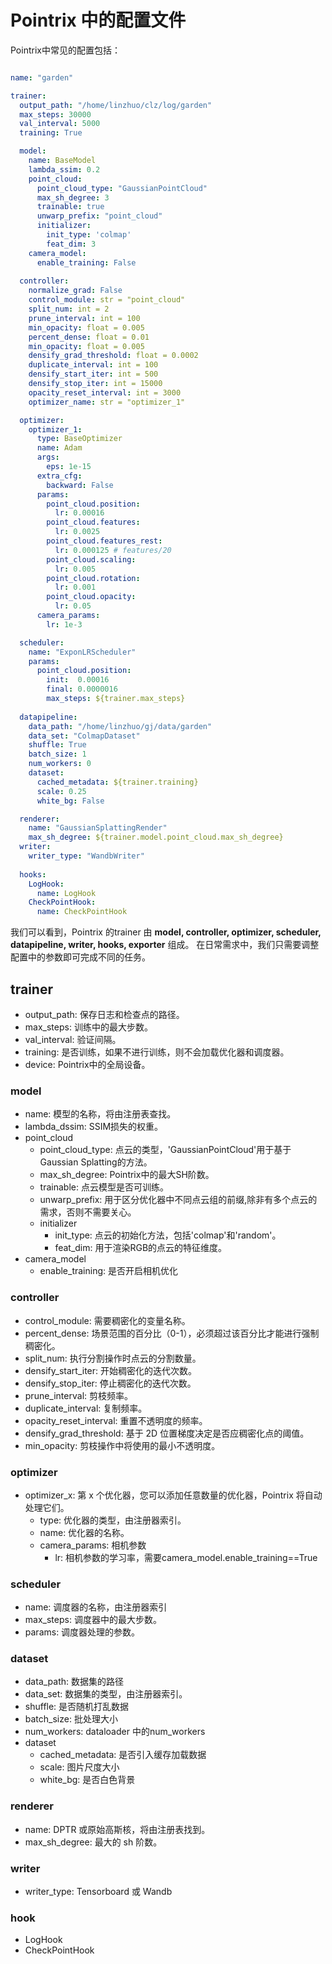 # Pointrix 中的配置文件

Pointrix中常见的配置包括：

```yaml

name: "garden"

trainer:
  output_path: "/home/linzhuo/clz/log/garden"
  max_steps: 30000
  val_interval: 5000
  training: True

  model:
    name: BaseModel
    lambda_ssim: 0.2
    point_cloud:
      point_cloud_type: "GaussianPointCloud"  
      max_sh_degree: 3
      trainable: true
      unwarp_prefix: "point_cloud"
      initializer:
        init_type: 'colmap'
        feat_dim: 3
    camera_model:
      enable_training: False
  
  controller:
    normalize_grad: False
    control_module: str = "point_cloud"
    split_num: int = 2
    prune_interval: int = 100
    min_opacity: float = 0.005
    percent_dense: float = 0.01
    min_opacity: float = 0.005
    densify_grad_threshold: float = 0.0002
    duplicate_interval: int = 100
    densify_start_iter: int = 500
    densify_stop_iter: int = 15000
    opacity_reset_interval: int = 3000
    optimizer_name: str = "optimizer_1"

  optimizer:
    optimizer_1:
      type: BaseOptimizer
      name: Adam
      args:
        eps: 1e-15
      extra_cfg:
        backward: False
      params:
        point_cloud.position:
          lr: 0.00016
        point_cloud.features:
          lr: 0.0025
        point_cloud.features_rest:
          lr: 0.000125 # features/20
        point_cloud.scaling:
          lr: 0.005
        point_cloud.rotation:
          lr: 0.001
        point_cloud.opacity:
          lr: 0.05
      camera_params:
        lr: 1e-3

  scheduler:
    name: "ExponLRScheduler"
    params:
      point_cloud.position:
        init:  0.00016
        final: 0.0000016
        max_steps: ${trainer.max_steps}
  
  datapipeline:
    data_path: "/home/linzhuo/gj/data/garden"
    data_set: "ColmapDataset"
    shuffle: True
    batch_size: 1
    num_workers: 0
    dataset:
      cached_metadata: ${trainer.training}
      scale: 0.25
      white_bg: False

  renderer:
    name: "GaussianSplattingRender"
    max_sh_degree: ${trainer.model.point_cloud.max_sh_degree}
  writer:
    writer_type: "WandbWriter"
  
  hooks:
    LogHook:
      name: LogHook
    CheckPointHook:
      name: CheckPointHook
```

我们可以看到，Pointrix 的trainer 由 **model, controller, optimizer, scheduler, datapipeline, writer, hooks, exporter** 组成。
在日常需求中，我们只需要调整配置中的参数即可完成不同的任务。

## trainer
- output_path: 保存日志和检查点的路径。
- max_steps: 训练中的最大步数。
- val_interval: 验证间隔。
- training: 是否训练，如果不进行训练，则不会加载优化器和调度器。
- device: Pointrix中的全局设备。

### model
- name: 模型的名称，将由注册表查找。
- lambda_dssim: SSIM损失的权重。
- point_cloud
  - point_cloud_type: 点云的类型，'GaussianPointCloud'用于基于Gaussian Splatting的方法。
  - max_sh_degree: Pointrix中的最大SH阶数。
  - trainable: 点云模型是否可训练。
  - unwarp_prefix: 用于区分优化器中不同点云组的前缀,除非有多个点云的需求，否则不需要关心。
  - initializer
      - init_type: 点云的初始化方法，包括'colmap'和'random'。
      - feat_dim: 用于渲染RGB的点云的特征维度。
- camera_model
  - enable_training: 是否开启相机优化

### controller
- control_module: 需要稠密化的变量名称。
- percent_dense: 场景范围的百分比（0-1），必须超过该百分比才能进行强制稠密化。
- split_num: 执行分割操作时点云的分割数量。
- densify_start_iter: 开始稠密化的迭代次数。
- densify_stop_iter: 停止稠密化的迭代次数。
- prune_interval: 剪枝频率。
- duplicate_interval: 复制频率。
- opacity_reset_interval: 重置不透明度的频率。
- densify_grad_threshold: 基于 2D 位置梯度决定是否应稠密化点的阈值。
- min_opacity: 剪枝操作中将使用的最小不透明度。

### optimizer
- optimizer_x: 第 x 个优化器，您可以添加任意数量的优化器，Pointrix 将自动处理它们。
    - type: 优化器的类型，由注册器索引。
    - name: 优化器的名称。
    - camera_params: 相机参数
        - lr: 相机参数的学习率，需要camera_model.enable_training==True

### scheduler
- name: 调度器的名称，由注册器索引
- max_steps: 调度器中的最大步数。
- params: 调度器处理的参数。

### dataset

- data_path: 数据集的路径
- data_set: 数据集的类型，由注册器索引。
- shuffle: 是否随机打乱数据
- batch_size: 批处理大小
- num_workers: dataloader 中的num_workers
- dataset
  - cached_metadata: 是否引入缓存加载数据
  - scale: 图片尺度大小
  - white_bg: 是否白色背景

### renderer
- name: DPTR 或原始高斯核，将由注册表找到。
- max_sh_degree: 最大的 sh 阶数。

### writer
- writer_type: Tensorboard 或 Wandb

### hook
- LogHook
- CheckPointHook
